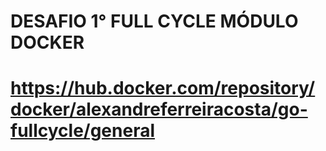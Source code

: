 # DESAFIO 1° FULL CYCLE MÓDULO DOCKER
# https://hub.docker.com/repository/docker/alexandreferreiracosta/go-fullcycle/general